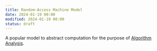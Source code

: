 ```yaml
---
title: Random-Access Machine Model
date: 2024-01-19 00:00
modified: 2024-01-19 00:00
status: draft
---
```


A popular model to abstract computation for the purpose of [Algorithm Analysis](algorithm-analysis.md).
